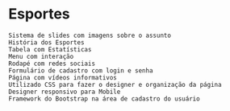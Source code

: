 # Esportes

    Sistema de slides com imagens sobre o assunto
    História dos Esportes
    Tabela com Estatísticas
    Menu com interação
    Rodapé com redes sociais
    Formulário de cadastro com login e senha
    Página com vídeos informativos
    Utilizado CSS para fazer o designer e organização da página
    Designer responsivo para Mobile
    Framework do Bootstrap na área de cadastro do usuário
  
